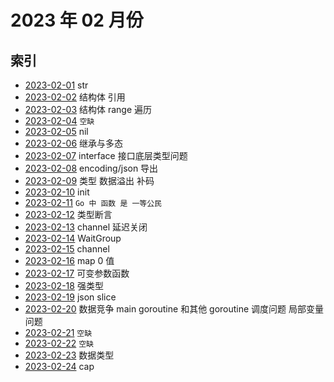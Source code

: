 # 2023 年 02 月份

## 索引

- [2023-02-01](./01/README.md) str
- [2023-02-02](./02/README.md) 结构体 引用
- [2023-02-03](./03/README.md) 结构体 range 遍历
- [2023-02-04](#) `空缺`
- [2023-02-05](./05/README.md) nil
- [2023-02-06](./06/README.md) 继承与多态
- [2023-02-07](./07/README.md) interface 接口底层类型问题
- [2023-02-08](./08/README.md) encoding/json 导出
- [2023-02-09](./09/README.md) 类型 数据溢出 补码
- [2023-02-10](./10/README.md) init
- [2023-02-11](./11/README.md) `Go 中 函数 是 一等公民`
- [2023-02-12](./12/README.md) 类型断言
- [2023-02-13](./13/README.md) channel 延迟关闭
- [2023-02-14](./14/README.md) WaitGroup
- [2023-02-15](./15/README.md) channel
- [2023-02-16](./16/README.md) map 0 值
- [2023-02-17](./17/README.md) 可变参数函数
- [2023-02-18](./18/README.md) 强类型
- [2023-02-19](./19/README.md) json slice
- [2023-02-20](./20/README.md) 数据竞争 main goroutine 和其他 goroutine 调度问题 局部变量问题
- [2023-02-21](#) `空缺`
- [2023-02-22](#) `空缺`
- [2023-02-23](./23/README.md) 数据类型
- [2023-02-24](./24/README.md) cap
